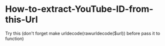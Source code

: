 # How-to-extract-YouTube-ID-from-this-Url
Try this (don't forget make urldecode(rawurldecode($url)) before pass it to function)
